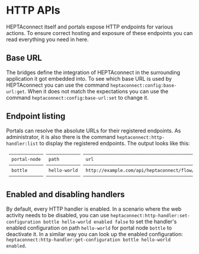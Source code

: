 # HTTP APIs

HEPTAconnect itself and portals expose HTTP endpoints for various actions.
To ensure correct hosting and exposure of these endpoints you can read everything you need in here.


## Base URL

The bridges define the integration of HEPTAconnect in the surrounding application it got embedded into.
To see which base URL is used by HEPTAconnect you can use the command `heptaconnect:config:base-url:get`.
When it does not match the expectations you can use the command `heptaconnect:config:base-url:set` to change it.


## Endpoint listing

Portals can resolve the absolute URLs for their registered endpoints.
As administrator, it is also there is the command `heptaconnect:http-handler:list` to display the registered endpoints.
The output looks like this:

```markdown
 ————————————— ————————————— ——————————————————————————————————————————————————————————————————————————
  portal-node   path          url
 ————————————— ————————————— ——————————————————————————————————————————————————————————————————————————
  bottle        hello-world   http://example.com/api/heptaconnect/flow/bottle/http-handler/hello-world
 ————————————— ————————————— ——————————————————————————————————————————————————————————————————————————
```


## Enabled and disabling handlers

By default, every HTTP handler is enabled.
In a scenario where the web activity needs to be disabled, you can use `heptaconnect:http-handler:set-configuration bottle hello-world enabled false` to set the handler's enabled configuration on path `hello-world` for portal node `bottle` to deactivate it.
In a similar way you can look up the enabled configuration: `heptaconnect:http-handler:get-configuration bottle hello-world enabled`.
